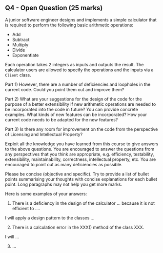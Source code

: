 ## Q4 - Open Question (25 marks)

A junior software engineer designs and implements a simple calculator that is required to perform the following basic arithmetic operations:

* Add
* Subtract
* Multiply
* Divide
* Exponentiate

Each operation takes 2 integers as inputs and outputs the result. The calculator users are allowed to specify the operations and the inputs via a `Client` class.

Part 1) However, there are a number of deficiencies and loopholes in the current code. Could you point them out and improve them?

Part 2) What are your suggestions for the design of the code for the purpose of a better extensibility if new arithmetic operations are needed to be incorporated into the code in future? You can provide concrete examples. What kinds of new features can be incorporated? How your current code needs to be adapted for the new features?

Part 3) Is there any room for improvement on the code from the perspective of Licensing and Intellectual Property?

Exploit all the knowledge you have learned from this course to give answers to the above questions. You are encouraged to answer the questions from any perspectives that you think are appropriate, e.g. efficiency, testability, extensibility, maintainability, correctness, intellectual property, etc. You are encouraged to point out as many deficiencies as possible.

Please be concise (objective and specific). Try to provide a list of bullet points summarising your thoughts with concise explanations for each bullet point. Long paragraphs may not help you get more marks.

Here is some examples of your answers:

1. There is a deficiency in the design of the calculator ... because it is not efficient to ....

I will apply a design pattern to the classes ...


2. There is a calculation error in the XXX() method of the class XXX.

I will ...


3. ...
